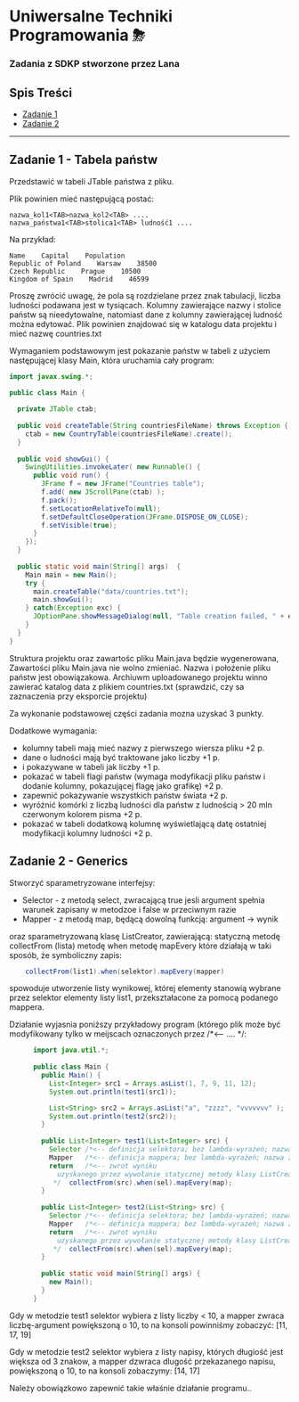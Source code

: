 # Uniwersalne Techniki Programowania ⛈

### Zadania z SDKP stworzone przez Lana


## Spis Treści
+ [Zadanie 1](#zadanie-1---tabela-państw)
+ [Zadanie 2](#zadanie-2---generics)

---

## Zadanie 1 - Tabela państw

Przedstawić w tabeli JTable państwa z pliku.

Plik powinien mieć następującą postać:
```
nazwa_kol1<TAB>nazwa_kol2<TAB> ....
nazwa_państwa1<TAB>stolica1<TAB> ludność1 ....
```

Na przykład:
```
Name    Capital    Population
Republic of Poland    Warsaw    38500
Czech Republic    Prague    10500 
Kingdom of Spain    Madrid    46599
```

Proszę zwrócić uwagę, że pola są rozdzielane przez znak tabulacji,  liczba ludności podawana jest w tysiącach. Kolumny zawierające nazwy i stolice państw są nieedytowalne, natomiast dane z kolumny zawierającej ludność można edytować.
Plik powinien  znajdować się w katalogu data projektu i mieć nazwę countries.txt

Wymaganiem podstawowym jest pokazanie państw w tabeli z użyciem następującej klasy Main, która uruchamia cały program:

```java
import javax.swing.*;

public class Main {
  
  private JTable ctab;
  
  public void createTable(String countriesFileName) throws Exception {
    ctab = new CountryTable(countriesFileName).create();
  }
  
  public void showGui() {
    SwingUtilities.invokeLater( new Runnable() {
      public void run() {
        JFrame f = new JFrame("Countries table");
        f.add( new JScrollPane(ctab) );
        f.pack();
        f.setLocationRelativeTo(null);
        f.setDefaultCloseOperation(JFrame.DISPOSE_ON_CLOSE);
        f.setVisible(true);
      }
    });
  }
  
  public static void main(String[] args)  {
    Main main = new Main();
    try {
      main.createTable("data/countries.txt");
      main.showGui();
    } catch(Exception exc) {
      JOptionPane.showMessageDialog(null, "Table creation failed, " + exc);
    }
  }
}
```

Struktura projektu oraz zawartośc pliku Main.java będzie wygenerowana,
Zawartości pliku Main.java nie wolno zmieniać. Nazwa i położenie pliku państw jest obowiązakowa.
Archiuwm uploadowanego projektu winno zawierać katalog data z plikiem countries.txt (sprawdzić, czy sa zaznaczenia przy eksporcie projektu)

Za wykonanie podstawowej części zadania mozna uzyskać 3 punkty.

Dodatkowe wymagania:

* kolumny tabeli mają mieć nazwy z  pierwszego wiersza pliku +2 p.
* dane o ludności mają być traktowane jako liczby +1 p.
* i pokazywane w tabeli jak liczby +1 p.
* pokazać w tabeli flagi państw (wymaga modyfikacji pliku państw i dodanie kolumny, pokazującej flagę jako grafikę) +2 p.
* zapewnić pokazywanie wszystkich państw świata +2 p.
* wyróżnić  komórki z liczbą ludności dla państw z ludnością > 20 mln czerwonym kolorem pisma +2 p.
* pokazać w tabeli dodatkową kolumnę wyświetlającą datę ostatniej modyfikacji kolumny ludności +2 p.


## Zadanie 2 - Generics

Stworzyć sparametryzowane interfejsy:
+ Selector - z metodą select, zwracającą true jesli argument spełnia warunek zapisany w metodzoe i false w przeciwnym razie
+ Mapper - z metodą map, będącą dowolną funkcją: argument -> wynik

oraz  sparametryzowaną klasę ListCreator, zawierającą:
statyczną metodę collectFrom (lista)
metodę when
metodę mapEvery
które działają w taki sposób, że symboliczny zapis:

```java
    collectFrom(list1).when(selektor).mapEvery(mapper)
```

spowoduje utworzenie listy wynikowej, której elementy stanowią wybrane przez selektor elementy listy list1, przekształacone za pomocą podanego mappera.

Działanie wyjasnia poniższy przykładowy program (którego plik może być modyfikowany tylko w meijscach oznaczonych przez /*<--    ....  */:

```java
      import java.util.*;
  
      public class Main {
        public Main() {
          List<Integer> src1 = Arrays.asList(1, 7, 9, 11, 12);
          System.out.println(test1(src1));

          List<String> src2 = Arrays.asList("a", "zzzz", "vvvvvvv" );
          System.out.println(test2(src2));
        }
  
        public List<Integer> test1(List<Integer> src) {
          Selector /*<-- definicja selektora; bez lambda-wyrażeń; nazwa zmiennej sel */
          Mapper   /*<-- definicja mappera; bez lambda-wyrażeń; nazwa zmiennej map */
          return   /*<-- zwrot wyniku
            uzyskanego przez wywołanie statycznej metody klasy ListCreator:
           */  collectFrom(src).when(sel).mapEvery(map);
        }
  
        public List<Integer> test2(List<String> src) {
          Selector /*<-- definicja selektora; bez lambda-wyrażeń; nazwa zmiennej sel */
          Mapper   /*<-- definicja mappera; bez lambda-wyrażeń; nazwa zmiennej map */
          return   /*<-- zwrot wyniku
            uzyskanego przez wywołanie statycznej metody klasy ListCreator:
           */  collectFrom(src).when(sel).mapEvery(map);
        }
  
        public static void main(String[] args) {
          new Main();
        }
      }
```

Gdy w metodzie test1 selektor wybiera z listy liczby < 10, a mapper zwraca liczbę-argument powiększoną o 10, to na konsoli powinniśmy zobaczyć:
[11, 17, 19]

Gdy w metodzie test2  selektor wybiera z listy napisy, których długiość jest  większa od 3 znakow, a mapper dzwraca dlugość przekazanego napisu, powiększoną o 10, to na konsoli zobaczymy:
[14, 17]

Należy obowiązkowo zapewnić takie właśnie działanie programu..